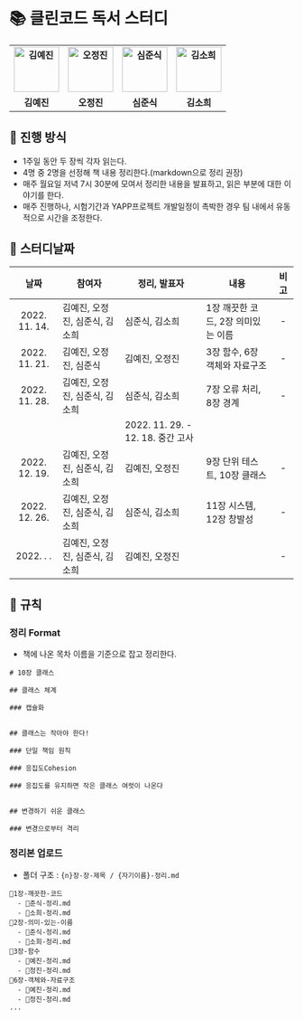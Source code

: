 # 📚 클린코드 독서 스터디

<div align="center">
  <table style="font-weight: bold">
      <tr>
          <td align="center">
              <a href="https://github.com/rocher71">                 
                  <img alt="김예진" src="https://avatars.githubusercontent.com/rocher71" width="80" />            
              </a>
          </td>
          <td align="center">
              <a href="https://github.com/ojj1123">                 
                  <img alt="오정진" src="https://avatars.githubusercontent.com/ojj1123" width="80" />            
              </a>
          </td>
          <td align="center">
              <a href="https://github.com/SimJunSik">                 
                  <img alt="심준식" src="https://avatars.githubusercontent.com/SimJunSik" width="80" />            
              </a>
          </td>
          <td align="center">
              <a href="https://github.com/elbica">                 
                  <img alt="김소희" src="https://avatars.githubusercontent.com/elbica" width="80" />            
              </a>
          </td>
      </tr>
      <tr>
          <td align="center">김예진</td>
          <td align="center">오정진</td>
          <td align="center">심준식</td>
          <td align="center">김소희</td>
      </tr>
  </table>
</div>

## 📌 진행 방식

- 1주일 동안 두 장씩 각자 읽는다.
- 4명 중 2명을 선정해 책 내용 정리한다.(markdown으로 정리 권장)
- 매주 월요일 저녁 7시 30분에 모여서 정리한 내용을 발표하고, 읽은 부분에 대한 이야기를 한다.
- 매주 진행하나, 시험기간과 YAPP프로젝트 개발일정이 촉박한 경우 팀 내에서 유동적으로 시간을 조정한다.

## 📌 스터디날짜

|     날짜      | 참여자                         | 정리, 발표자                      | 내용                               | 비고 |
| :-----------: | ------------------------------ | --------------------------------- | ---------------------------------- | :--: |
| 2022. 11. 14. | 김예진, 오정진, 심준식, 김소희 | 심준식, 김소희                    | 1장 깨끗한 코드, 2장 의미있는 이름 |  -   |
| 2022. 11. 21. | 김예진, 오정진, 심준식         | 김예진, 오정진                    | 3장 함수, 6장 객체와 자료구조      |  -   |
| 2022. 11. 28. | 김예진, 오정진, 심준식, 김소희 | 심준식, 김소희                    | 7장 오류 처리, 8장 경계            |  -   |
|               |                                | 2022. 11. 29. - 12. 18. 중간 고사 |                                    |      |
| 2022. 12. 19. | 김예진, 오정진, 심준식, 김소희 | 김예진, 오정진                    | 9장 단위 테스트, 10장 클래스       |  -   |
|   2022. 12. 26.   | 김예진, 오정진, 심준식, 김소희 | 심준식, 김소희         |   11장 시스템, 12장 창발성          |  -   |
|   2022. . .   | 김예진, 오정진, 심준식, 김소희 | 김예진, 오정진                    |                                    |  -   |

## 📌 규칙

### 정리 Format

- 책에 나온 목차 이름을 기준으로 잡고 정리한다.

```
# 10장 클래스

## 클래스 체계

### 캡슐화


## 클래스는 작아야 한다!

### 단일 책임 원칙

### 응집도Cohesion

### 응집도를 유지하면 작은 클래스 여럿이 나온다


## 변경하기 쉬운 클래스

### 변경으로부터 격리
```

### 정리본 업로드

- 폴더 구조 : `{n}장-장-제목 / {자기이름}-정리.md`

```
📂1장-깨끗한-코드
  - 📃준식-정리.md
  - 📃소희-정리.md
📂2장-의미-있는-이름
  - 📃준식-정리.md
  - 📃소희-정리.md
📂3장-함수
  - 📃예진-정리.md
  - 📃정진-정리.md
📂6장-객체와-자료구조
  - 📃예진-정리.md
  - 📃정진-정리.md
...
```
